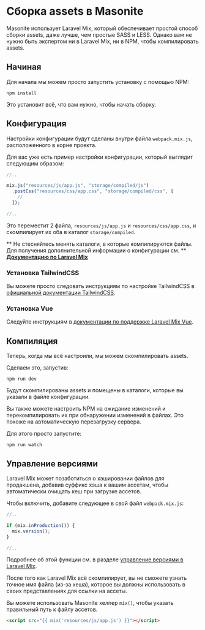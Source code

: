 # Сборка assets в Masonite

Masonite использует Laravel Mix, который обеспечивает простой способ сборки assets, даже лучше, 
чем простые SASS и LESS. Однако вам не нужно быть экспертом ни в Laravel Mix, 
ни в NPM, чтобы компилировать assets.

## Начиная
Для начала мы можем просто запустить установку с помощью NPM:

```shell
npm install
```
Это установит всё, что вам нужно, чтобы начать сборку.

## Конфигурация
Настройки конфигурации будут сделаны внутри файла `webpack.mix.js`, расположенного в корне 
проекта.

Для вас уже есть пример настройки конфигурации, который выглядит следующим образом:

```javascript title="webpack.mix.js"
//..

mix.js("resources/js/app.js", "storage/compiled/js")
  .postCss("resources/css/app.css", "storage/compiled/css", [
    //
  ]);

//..
```

Это переместит 2 файла, `resources/js/app.js` и `resources/css/app.css`, и скомпилирует их оба в 
каталог `storage/compiled`.

** Не стесняйтесь менять каталоги, в которые компилируются файлы. Для получения дополнительной информации о 
конфигурации см. ** [**Документацию по Laravel Mix**](https://laravel-mix.com/docs/6.0/examples)

### Установка TailwindCSS
Вы можете просто следовать инструкциям по настройке TailwindCSS 
в [официальной документации TailwindCSS](https://tailwindcss.com/docs/guides/laravel#setting-up-tailwind-css).

### Установка Vue
Следуйте инструкциям в [документации по поддержке Laravel Mix Vue](https://laravel-mix.com/docs/6.0/vue).

## Компиляция
Теперь, когда мы всё настроили, мы можем скомпилировать assets.

Сделаем это, запустив:

```shell
npm run dev
```
Будут скомпилированы assets и помещены в каталоги, которые вы указали в файле конфигурации.

Вы также можете настроить NPM на ожидание изменений и перекомпилировать их при обнаружении изменений в 
файлах. Это похоже на автоматическую перезагрузку сервера. 

Для этого просто запустите:
```shell
npm run watch
```

## Управление версиями
Laravel Mix может позаботиться о хэшировании файлов для продакшена, добавив 
суффикс хэша к вашим ассетам, чтобы автоматически очищать кеш при загрузке ассетов. 

Чтобы включить, добавите следующее в свой файл `webpack.mix.js`:

```js title="webpack.mix.js"
//..

if (mix.inProduction()) {
  mix.version();
}

//..
```
Подробнее об этой функции см. в разделе [управление версиями в Laravel Mix](https://laravel-mix.com/docs/6.0/versioning).

После того как Laravel Mix всё скомпилирует, вы не сможете узнать точное имя файла 
(из-за хеша), которое вы должны использовать в своих представлениях для ссылки на ассеты. 

Вы можете использовать Masonite хелпер `mix()`, чтобы указать правильный путь к файлу ассетов.

```html
<script src="{{ mix('resources/js/app.js') }}"></script>
```
